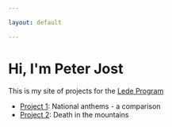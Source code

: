 ```yaml
---

layout: default

---
```


# Hi, I'm Peter Jost

This is my site of projects for the [Lede Program](http://ledeprogram.com)

* [Project 1](https://peterjost.github.io/studio-projects/ationalanthems): National anthems - a comparison
* [Project 2](https://peterjost.github.io/studio-projects/deathmountains): Death in the mountains
<!-- * [Project 3]({{ site.url }}/a-very-cool-project): Lorem ipsum -->
